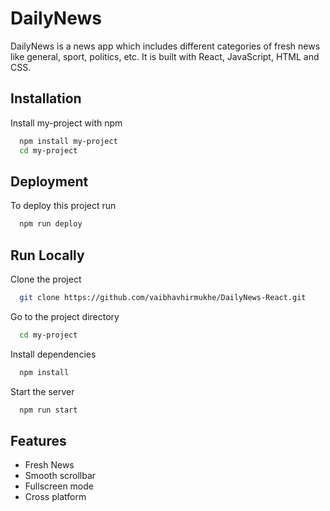 
# DailyNews

DailyNews is a news app which includes different categories of fresh news like general, sport, politics, etc. It is built with React, JavaScript, HTML and CSS.


## Installation

Install my-project with npm

```bash
  npm install my-project
  cd my-project
```
    
## Deployment

To deploy this project run

```bash
  npm run deploy
```


## Run Locally

Clone the project

```bash
  git clone https://github.com/vaibhavhirmukhe/DailyNews-React.git
```

Go to the project directory

```bash
  cd my-project
```

Install dependencies

```bash
  npm install
```

Start the server

```bash
  npm run start
```




## Features

- Fresh News
- Smooth scrollbar
- Fullscreen mode
- Cross platform

